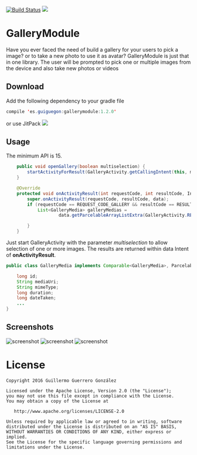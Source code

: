 [![Build Status](https://travis-ci.org/guiguegon/GalleryModule.svg?branch=master)](https://travis-ci.org/guiguegon/GalleryModule)
[![](https://jitpack.io/v/guiguegon/GalleryModule.svg)](https://jitpack.io/#guiguegon/GalleryModule)

# GalleryModule
Have you ever faced the need of build a gallery for your users to pick a image? or to take a new photo to use it as avatar? GalleryModule
is just that in one library. The user will be prompted to pick one or multiple images from the device and also take new photos or videos


## Download
Add the following dependency to your gradle file
```java
compile 'es.guiguegon:gallerymodule:1.2.0'
```

or use JitPack [![](https://jitpack.io/v/guiguegon/GalleryModule.svg)](https://jitpack.io/#guiguegon/GalleryModule)

## Usage
The minimum API is 15.

```java
    public void openGallery(boolean multiselection) {
        startActivityForResult(GalleryActivity.getCallingIntent(this, multiselection), REQUEST_CODE_GALLERY);
    }

    @Override
    protected void onActivityResult(int requestCode, int resultCode, Intent data) {
        super.onActivityResult(requestCode, resultCode, data);
        if (requestCode == REQUEST_CODE_GALLERY && resultCode == RESULT_OK) {
            List<GalleryMedia> galleryMedias =
                    data.getParcelableArrayListExtra(GalleryActivity.RESULT_GALLERY_MEDIA_LIST);

        }
    }
```

Just start GalleryActivity with the parameter *multiselection* to allow selection of one or more images. The results are returned
within data Intent of **onActivityResult**.

```java
public class GalleryMedia implements Comparable<GalleryMedia>, Parcelable {

    long id;
    String mediaUri;
    String mimeType;
    long duration;
    long dateTaken;
    ...
}
```

## Screenshots

![screenshot](screenshots/gallery.png)
![screenshot](screenshots/gallery_multiselection.png)
![screenshot](screenshots/take_photo.png)

License
=======

    Copyright 2016 Guillermo Guerrero González

    Licensed under the Apache License, Version 2.0 (the "License");
    you may not use this file except in compliance with the License.
    You may obtain a copy of the License at

       http://www.apache.org/licenses/LICENSE-2.0

    Unless required by applicable law or agreed to in writing, software
    distributed under the License is distributed on an "AS IS" BASIS,
    WITHOUT WARRANTIES OR CONDITIONS OF ANY KIND, either express or implied.
    See the License for the specific language governing permissions and
    limitations under the License.

